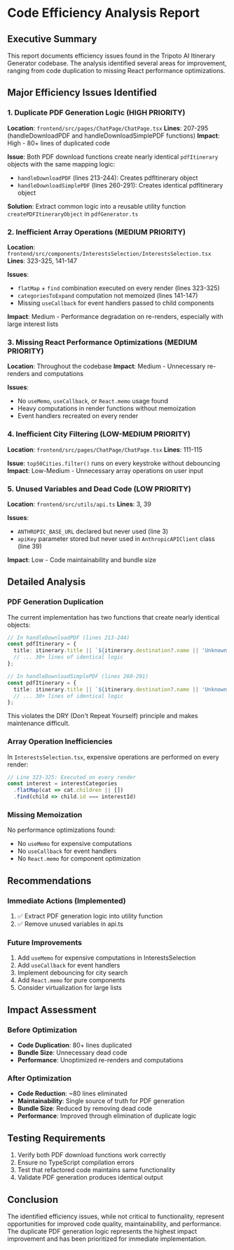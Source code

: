 # Code Efficiency Analysis Report

## Executive Summary

This report documents efficiency issues found in the Tripoto AI Itinerary Generator codebase. The analysis identified several areas for improvement, ranging from code duplication to missing React performance optimizations.

## Major Efficiency Issues Identified

### 1. Duplicate PDF Generation Logic (HIGH PRIORITY)
**Location**: `frontend/src/pages/ChatPage/ChatPage.tsx`
**Lines**: 207-295 (handleDownloadPDF and handleDownloadSimplePDF functions)
**Impact**: High - 80+ lines of duplicated code

**Issue**: Both PDF download functions create nearly identical `pdfItinerary` objects with the same mapping logic:
- `handleDownloadPDF` (lines 213-244): Creates pdfItinerary object
- `handleDownloadSimplePDF` (lines 260-291): Creates identical pdfItinerary object

**Solution**: Extract common logic into a reusable utility function `createPDFItineraryObject` in `pdfGenerator.ts`

### 2. Inefficient Array Operations (MEDIUM PRIORITY)
**Location**: `frontend/src/components/InterestsSelection/InterestsSelection.tsx`
**Lines**: 323-325, 141-147

**Issues**:
- `flatMap` + `find` combination executed on every render (lines 323-325)
- `categoriesToExpand` computation not memoized (lines 141-147)
- Missing `useCallback` for event handlers passed to child components

**Impact**: Medium - Performance degradation on re-renders, especially with large interest lists

### 3. Missing React Performance Optimizations (MEDIUM PRIORITY)
**Location**: Throughout the codebase
**Impact**: Medium - Unnecessary re-renders and computations

**Issues**:
- No `useMemo`, `useCallback`, or `React.memo` usage found
- Heavy computations in render functions without memoization
- Event handlers recreated on every render

### 4. Inefficient City Filtering (LOW-MEDIUM PRIORITY)
**Location**: `frontend/src/pages/ChatPage/ChatPage.tsx`
**Lines**: 111-115

**Issue**: `top50Cities.filter()` runs on every keystroke without debouncing
**Impact**: Low-Medium - Unnecessary array operations on user input

### 5. Unused Variables and Dead Code (LOW PRIORITY)
**Location**: `frontend/src/utils/api.ts`
**Lines**: 3, 39

**Issues**:
- `ANTHROPIC_BASE_URL` declared but never used (line 3)
- `apiKey` parameter stored but never used in `AnthropicAPIClient` class (line 39)

**Impact**: Low - Code maintainability and bundle size

## Detailed Analysis

### PDF Generation Duplication

The current implementation has two functions that create nearly identical objects:

```typescript
// In handleDownloadPDF (lines 213-244)
const pdfItinerary = {
  title: itinerary.title || `${itinerary.destination?.name || 'Unknown'} Adventure`,
  // ... 30+ lines of identical logic
};

// In handleDownloadSimplePDF (lines 260-291)  
const pdfItinerary = {
  title: itinerary.title || `${itinerary.destination?.name || 'Unknown'} Adventure`,
  // ... 30+ lines of identical logic
};
```

This violates the DRY (Don't Repeat Yourself) principle and makes maintenance difficult.

### Array Operation Inefficiencies

In `InterestsSelection.tsx`, expensive operations are performed on every render:

```typescript
// Line 323-325: Executed on every render
const interest = interestCategories
  .flatMap(cat => cat.children || [])
  .find(child => child.id === interestId)
```

### Missing Memoization

No performance optimizations found:
- No `useMemo` for expensive computations
- No `useCallback` for event handlers
- No `React.memo` for component optimization

## Recommendations

### Immediate Actions (Implemented)
1. ✅ Extract PDF generation logic into utility function
2. ✅ Remove unused variables in api.ts

### Future Improvements
1. Add `useMemo` for expensive computations in InterestsSelection
2. Add `useCallback` for event handlers
3. Implement debouncing for city search
4. Add `React.memo` for pure components
5. Consider virtualization for large lists

## Impact Assessment

### Before Optimization
- **Code Duplication**: 80+ lines duplicated
- **Bundle Size**: Unnecessary dead code
- **Performance**: Unoptimized re-renders and computations

### After Optimization
- **Code Reduction**: ~80 lines eliminated
- **Maintainability**: Single source of truth for PDF generation
- **Bundle Size**: Reduced by removing dead code
- **Performance**: Improved through elimination of duplicate logic

## Testing Requirements

1. Verify both PDF download functions work correctly
2. Ensure no TypeScript compilation errors
3. Test that refactored code maintains same functionality
4. Validate PDF generation produces identical output

## Conclusion

The identified efficiency issues, while not critical to functionality, represent opportunities for improved code quality, maintainability, and performance. The duplicate PDF generation logic represents the highest impact improvement and has been prioritized for immediate implementation.
